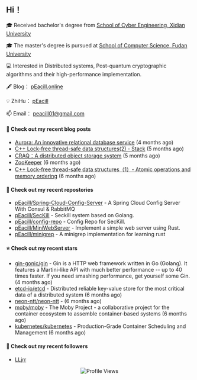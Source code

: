 ## Hi！   

🎓 Received bachelor's degree from [School of Cyber Engineering, Xidian University](https://ce.xidian.edu.cn/)

🎓 The master's degree is pursued at [School of Computer Science, Fudan University](https://cs.fudan.edu.cn/)

💻 Interested in Distributed systems, Post-quantum cryptographic algorithms and their high-performance implementation.

🖋 Blog： [pEacill.online](https://peacill.online/)

💡 ZhiHu： [pEacill](https://www.zhihu.com/people/mimanchi-61-67)

📫 Email： [peacill01@gmail.com](mailto:peacill01@gmail.com)

#### 📜 Check out my recent blog posts

- [Aurora: An innovative relational database service](https://peacill.online/post/24497.html) (4 months ago)
- [C&#43;&#43; Lock-free thread-safe data structures(2) - Stack](https://peacill.online/post/54335.html) (5 months ago)
- [CRAQ：A distributed object storage system](https://peacill.online/post/7899.html) (5 months ago)
- [ZooKeeper](https://peacill.online/post/7340.html) (6 months ago)
- [C&#43;&#43; Lock-free thread-safe data structures（1）- Atomic operations and memory ordering](https://peacill.online/post/303.html) (6 months ago)

#### 🌱 Check out my recent repostories

- [pEacill/Spring-Cloud-Config-Server](https://github.com/pEacill/Spring-Cloud-Config-Server) - A Spring Cloud Config Server With Consul &amp; RabbitMQ
- [pEacill/SecKill](https://github.com/pEacill/SecKill) - Seckill system based on Golang.
- [pEacill/config-repo](https://github.com/pEacill/config-repo) - Config Repo for SecKill.
- [pEacill/MiniWebServer](https://github.com/pEacill/MiniWebServer) - Implement a simple web server using Rust.
- [pEacill/minigrep](https://github.com/pEacill/minigrep) - A minigrep implementation for learning rust

#### ⭐ Check out my recent stars

- [gin-gonic/gin](https://github.com/gin-gonic/gin) - Gin is a HTTP web framework written in Go (Golang). It features a Martini-like API with much better performance -- up to 40 times faster. If you need smashing performance, get yourself some Gin. (4 months ago)
- [etcd-io/etcd](https://github.com/etcd-io/etcd) - Distributed reliable key-value store for the most critical data of a distributed system (6 months ago)
- [neon-ntt/neon-ntt](https://github.com/neon-ntt/neon-ntt) -  (6 months ago)
- [moby/moby](https://github.com/moby/moby) - The Moby Project - a collaborative project for the container ecosystem to assemble container-based systems (6 months ago)
- [kubernetes/kubernetes](https://github.com/kubernetes/kubernetes) - Production-Grade Container Scheduling and Management (6 months ago)

#### 👯 Check out my recent followers

- [LLjrr](https://github.com/LLjrr)



<p align="center">
  <img src="https://komarev.com/ghpvc/?username=pEacill&color=blue" alt="Profile Views" />
</p>

